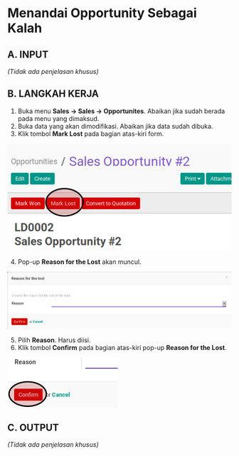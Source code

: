 # Menandai Opportunity Sebagai Kalah

## A. INPUT

*(Tidak ada penjelasan khusus)*

## B. LANGKAH KERJA

1. Buka menu **Sales -> Sales -> Opportunites**. Abaikan jika sudah berada pada menu yang dimaksud.
2. Buka data yang akan dimodifikasi. Abaikan jika data sudah dibuka.
3. Klik tombol **Mark Lost** pada bagian atas-kiri form.

![](../../img/opportunity/tombol-mark-lost.png)

4. Pop-up **Reason for the Lost** akan muncul.

![](../../img/opportunity/popup-reason-for-lost.png)

5. Pilih **Reason**. Harus diisi.
6. Klik tombol **Confirm** pada bagian atas-kiri pop-up **Reason for the Lost**.

![](../../img/opportunity/tombol-confirm-popup-reason-for-lost.png)

## C. OUTPUT

*(Tidak ada penjelasan khusus)*
